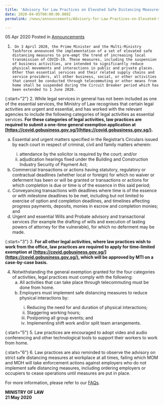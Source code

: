 ```yaml
---
title: 'Advisory for Law Practices on Elevated Safe Distancing Measures'
date: 2020-04-05T00:00:00.000Z
permalink: /news/announcements/Advisory-for-Law-Practices-on-Elevated-Safe-Distancing-Measures

---
```



05 Apr 2020 Posted in [Announcements](/news/announcements)

1.      On 3 April 2020, the Prime Minister and the Multi-Ministry Taskforce announced the implementation of a set of elevated safe distancing measures to pre-empt the trend of increasing local transmission of COVID-19. These measures, including the suspension of business activities, are intended to significantly reduce physical movements and interactions in public and private places. Other than essential services and their related supply chains and service providers, all other business, social, or other activities that cannot be conducted through telecommuting or other means from home shall be suspended during the Circuit Breaker period which has been extended to 1 June 2020.

{:start="2"}
2.      While legal services in general has not been included as one of the essential services, the Ministry of Law recognises that certain legal activities are urgent and essential, and has worked with the relevant agencies to include the following categories of legal activities as essential services. **For these categories of legal activities, law practices are required to submit a one-time general exemption application at [https://covid.gobusiness.gov.sg/](https://covid.gobusiness.gov.sg/).**

<ol style="list-style-type: lower-alpha">
<li>  Essential and urgent matters specified in the Registrar’s Circulars issued by each court in respect of criminal, civil and family matters wherein:</li>
<ol style="list-style-type: lower-roman">
<li>attendance by the solicitor is required by the court; and/or</li>
<li>adjudication hearings fixed under the Building and Construction Industry Security of Payment Act;</li>
</ol>
<li>  Commercial transactions or actions having statutory, regulatory or contractual deadlines (whether local or foreign) for which no waiver or deferment has been or will be granted or transactions or actions for which completion is due or time is of the essence in this said period;</li>
<li>Conveyancing transactions with deadlines where time is of the essence or with milestone deadlines to be met, including but not limited to exercise of option and completion deadlines, and timelines affecting progress payments, deposits, monies in escrow and completion monies; and</li>
<li>Urgent and essential Wills and Probate advisory and transactional services (for example the drafting of wills and execution of lasting powers of attorney for the vulnerable), for which no deferment may be made.</li>
</ol>

{:start="3"}
3.      **For all other legal activities, where law practices wish to work from the office, law practices are required to apply for time-limited exemption at [https://covid.gobusiness.gov.sg/](https://covid.gobusiness.gov.sg/), which will be approved by MTI on a case-by-case basis.**

<ol start="4">
<li>  Notwithstanding the general exemption granted for the four categories of activities, legal practices must comply with the following:

<ol style="list-style-type: lower-alpha">
<li>  All activities that can take place through telecommuting must be done from home.</li>
<li>  Employers must implement safe distancing measures to reduce physical interactions by:</li>
<ol style="list-style-type: lower-roman">
<li>Reducing the need for and duration of physical interactions;</li>
<li>Staggering working hours;</li>
<li>Postponing all group events; and</li>
<li>Implementing shift work and/or split team arrangements.</li>
</ol>
</ol>
  
</li>  
</ol>

{:start="5"}
5.      Law practices are encouraged to adopt video and audio conferencing and other technological tools to support their workers to work from home.

{:start="6"}
6.      Law practices are also reminded to observe the advisory on strict safe distancing measures at workplace at all times, failing which MOM and MOH will take enforcement actions against employers who do not implement safe distancing measures, including ordering employers or occupiers to cease operations until measures are put in place.

For more information, please refer to our [FAQs](/files/news/announcements/2020/01/FAQs_website_update21May2020.pdf).

<b>MINISTRY OF LAW</b>
<br>
<b>21 May 2020</b>
